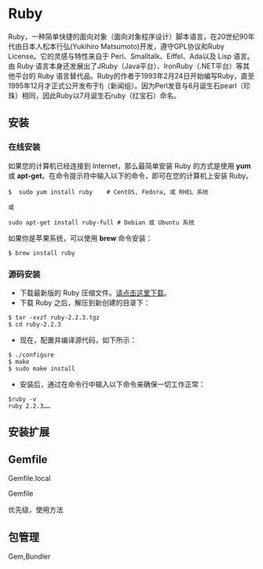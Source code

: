 # Ruby

Ruby，一种简单快捷的面向对象（面向对象程序设计）脚本语言，在20世纪90年代由日本人松本行弘(Yukihiro Matsumoto)开发，遵守GPL协议和Ruby License。它的灵感与特性来自于 Perl、Smalltalk、Eiffel、Ada以及 Lisp 语言。由 Ruby 语言本身还发展出了JRuby（Java平台）、IronRuby（.NET平台）等其他平台的 Ruby 语言替代品。Ruby的作者于1993年2月24日开始编写Ruby，直至1995年12月才正式公开发布于fj（新闻组）。因为Perl发音与6月诞生石pearl（珍珠）相同，因此Ruby以7月诞生石ruby（红宝石）命名。

## 安装

### 在线安装

如果您的计算机已经连接到 Internet，那么最简单安装 Ruby 的方式是使用 **yum** 或 **apt-get**。在命令提示符中输入以下的命令，即可在您的计算机上安装 Ruby。

```
$  sudo yum install ruby    # CentOS, Fedora, 或 RHEL 系统

或

sudo apt-get install ruby-full # Debian 或 Ubuntu 系统
```

如果你是苹果系统，可以使用 **brew** 命令安装：

```
$ brew install ruby
```

### 源码安装

- 下载最新版的 Ruby 压缩文件。[请点击这里下载](http://www.ruby-lang.org/en/downloads/)。
- 下载 Ruby 之后，解压到新创建的目录下：

```
$ tar -xvzf ruby-2.2.3.tgz    
$ cd ruby-2.2.3
```

- 现在，配置并编译源代码，如下所示：

```
$ ./configure
$ make
$ sudo make install
```

- 安装后，通过在命令行中输入以下命令来确保一切工作正常：

```
$ruby -v
ruby 2.2.3……
```

## 安装扩展

## Gemfile

Gemfile.local

Gemfile 

优先级，使用方法

## 包管理

Gem,Bundler

